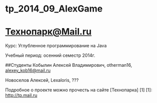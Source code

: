 tp_2014_09_AlexGame
======================

Технопарк@Mail.ru
============
Курс: Углубленное программирование на Java

Учебный период: осенний семестр 2014г.

##Студенты
Кобылин Алексей Владимирович, otherman16, alexey_kob16@mail.ru

Новоселов Алексей, Lexaloris, ???

Подробное о проекте можно прочесть на сайте [Технопарка] [1]
[1]: http://tp.mail.ru
